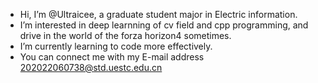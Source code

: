 - Hi, I’m @Ultraicee, a graduate student major in Electric information.
- I’m interested in deep learnning of cv field and cpp programming, and drive in the world of the forza horizon4 sometimes.
- I’m currently learning to code more effectively.
- You can connect me with my E-mail address 202022060738@std.uestc.edu.cn 
